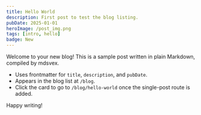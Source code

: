 ```yaml
---
title: Hello World
description: First post to test the blog listing.
pubDate: 2025-01-01
heroImage: /post_img.png
tags: [intro, hello]
badge: New
---
```


Welcome to your new blog! This is a sample post written in plain Markdown, compiled by mdsvex.

- Uses frontmatter for `title`, `description`, and `pubDate`.
- Appears in the blog list at `/blog`.
- Click the card to go to `/blog/hello-world` once the single-post route is added.

Happy writing!

